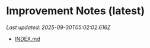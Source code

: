 # Improvement Notes (latest)

_Last updated: 2025-09-30T05:02:02.616Z_

- [INDEX.md](DECISIONS/INDEX.md)
